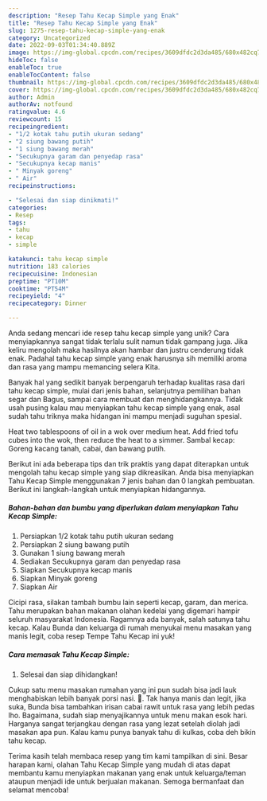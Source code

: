 ```yaml
---
description: "Resep Tahu Kecap Simple yang Enak"
title: "Resep Tahu Kecap Simple yang Enak"
slug: 1275-resep-tahu-kecap-simple-yang-enak
category: Uncategorized
date: 2022-09-03T01:34:40.889Z
image: https://img-global.cpcdn.com/recipes/3609dfdc2d3da485/680x482cq70/tahu-kecap-simple-foto-resep-utama.jpg
hideToc: false
enableToc: true
enableTocContent: false
thumbnail: https://img-global.cpcdn.com/recipes/3609dfdc2d3da485/680x482cq70/tahu-kecap-simple-foto-resep-utama.jpg
cover: https://img-global.cpcdn.com/recipes/3609dfdc2d3da485/680x482cq70/tahu-kecap-simple-foto-resep-utama.jpg
author: Admin
authorAv: notfound
ratingvalue: 4.6
reviewcount: 15
recipeingredient:
- "1/2 kotak tahu putih ukuran sedang"
- "2 siung bawang putih"
- "1 siung bawang merah"
- "Secukupnya garam dan penyedap rasa"
- "Secukupnya kecap manis"
- " Minyak goreng"
- " Air"
recipeinstructions:

- "Selesai dan siap dinikmati!"
categories:
- Resep
tags:
- tahu
- kecap
- simple

katakunci: tahu kecap simple 
nutrition: 183 calories
recipecuisine: Indonesian
preptime: "PT10M"
cooktime: "PT54M"
recipeyield: "4"
recipecategory: Dinner

---
```





Anda sedang mencari ide resep tahu kecap simple yang unik? Cara menyiapkannya sangat tidak terlalu sulit namun tidak gampang juga. Jika keliru mengolah maka hasilnya akan hambar dan justru cenderung tidak enak. Padahal tahu kecap simple yang enak harusnya sih memiliki aroma dan rasa yang mampu memancing selera Kita.





Banyak hal yang sedikit banyak berpengaruh terhadap kualitas rasa dari tahu kecap simple, mulai dari jenis bahan, selanjutnya pemilihan bahan segar dan Bagus, sampai cara membuat dan menghidangkannya. Tidak usah pusing kalau mau menyiapkan tahu kecap simple yang enak,      asal sudah tahu triknya maka hidangan ini mampu menjadi suguhan spesial.














Heat two tablespoons of oil in a wok over medium heat. Add fried tofu cubes into the wok, then reduce the heat to a simmer. Sambal kecap: Goreng kacang tanah, cabai, dan bawang putih.






Berikut ini ada beberapa tips dan trik praktis yang dapat diterapkan untuk mengolah tahu kecap simple yang siap dikreasikan. Anda bisa menyiapkan Tahu Kecap Simple menggunakan 7 jenis bahan dan 0 langkah pembuatan. Berikut ini langkah-langkah untuk menyiapkan hidangannya.

<!--inarticleads1-->

##### Bahan-bahan dan bumbu yang diperlukan dalam menyiapkan Tahu Kecap Simple:

1. Persiapkan 1/2 kotak tahu putih ukuran sedang
1. Persiapkan 2 siung bawang putih
1. Gunakan 1 siung bawang merah
1. Sediakan Secukupnya garam dan penyedap rasa
1. Siapkan Secukupnya kecap manis
1. Siapkan  Minyak goreng
1. Siapkan  Air


Cicipi rasa, silakan tambah bumbu lain seperti kecap, garam, dan merica. Tahu merupakan bahan makanan olahan kedelai yang digemari hampir seluruh masyarakat Indonesia. Ragamnya ada banyak, salah satunya tahu kecap. Kalau Bunda dan keluarga di rumah menyukai menu masakan yang manis legit, coba resep Tempe Tahu Kecap ini yuk! 

<!--inarticleads2-->

##### Cara memasak Tahu Kecap Simple:


1. Selesai dan siap dihidangkan!

Cukup satu menu masakan rumahan yang ini pun sudah bisa jadi lauk menghabiskan lebih banyak porsi nasi. 🥰. Tak hanya manis dan legit, jika suka, Bunda bisa tambahkan irisan cabai rawit untuk rasa yang lebih pedas lho. Bagaimana, sudah siap menyajikannya untuk menu makan esok hari. Harganya sangat terjangkau dengan rasa yang lezat setelah diolah jadi masakan apa pun. Kalau kamu punya banyak tahu di kulkas, coba deh bikin tahu kecap. 

Terima kasih telah membaca resep yang tim kami tampilkan di sini. Besar harapan kami, olahan Tahu Kecap Simple yang mudah di atas dapat membantu kamu menyiapkan makanan yang enak untuk keluarga/teman ataupun menjadi ide untuk berjualan makanan. Semoga bermanfaat dan selamat mencoba!
